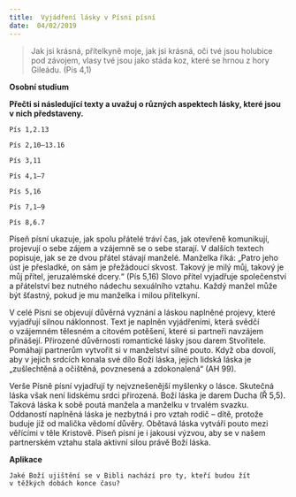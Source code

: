 ```yaml
---
title:  Vyjádření lásky v Písni písní
date:  04/02/2019
---
```


> <p></p>
> Jak jsi krásná, přítelkyně moje, jak jsi krásná, oči tvé jsou holubice pod závojem, vlasy tvé jsou jako stáda koz, které se hrnou z hory Gileádu. (Pís 4,1)

**Osobní studium**

**Přečti si následující texty a uvažuj o různých aspektech lásky, které jsou v nich představeny.**

`Pís 1,2.13`

`Pís 2,10–13.16`

`Pís 3,11`

`Pís 4,1–7`

`Pís 5,16`

`Pís 7,1–9`

`Pís 8,6.7`

Píseň písní ukazuje, jak spolu přátelé tráví čas, jak otevřeně komunikují, projevují o sebe zájem a vzájemně se o sebe starají. V dalších textech popisuje, jak se ze dvou přátel stávají manželé. Manželka říká: „Patro jeho úst je přesladké, on sám je přežádoucí skvost. Takový je milý můj, takový je můj přítel, jeruzalémské dcery.“ (Pís 5,16) Slovo přítel vyjadřuje společenství a přátelství bez nutného nádechu sexuálního vztahu. Každý manžel může být šťastný, pokud je mu manželka i milou přítelkyní.

V celé Písni se objevují důvěrná vyznání a láskou naplněné projevy, které vyjadřují silnou náklonnost. Text je naplněn vyjádřeními, která svědčí o vzájemném tělesném a citovém potěšení, které si partneři navzájem přinášejí. Přirozené důvěrnosti romantické lásky jsou darem Stvořitele. Pomáhají partnerům vytvořit si v manželství silné pouto. Když oba dovolí, aby v jejich srdcích konala své dílo Boží láska, jejich lidská láska je „zušlechtěná a očištěná, povznesená a zdokonalená“ (AH 99).

Verše Písně písní vyjadřují ty nejvznešenější myšlenky o lásce. Skutečná láska však není lidskému srdci přirozená. Boží láska je darem Ducha (Ř 5,5). Taková láska k sobě poutá manžela a manželku v trvalém svazku. Oddaností naplněná láska je nezbytná i pro vztah rodič – dítě, protože buduje již od malička vědomí důvěry. Obětavá láska vytváří pouto mezi věřícími v těle Kristově. Píseň písní je i jakousi výzvou, aby se v našem partnerském vztahu stala aktivní silou právě Boží láska.

**Aplikace**

`Jaké Boží ujištění se v Bibli nachází pro ty, kteří budou žít v těžkých dobách konce času?`